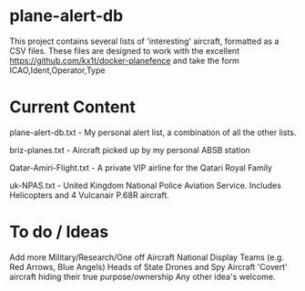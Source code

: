 # plane-alert-db
This project contains several lists of 'interesting' aircraft, formatted as a CSV files. These files are designed to work with the excellent https://github.com/kx1t/docker-planefence and take the form ICAO,Ident,Operator,Type


# Current Content

plane-alert-db.txt - My personal alert list, a combination of all the other lists.

briz-planes.txt - Aircraft picked up by my personal ABSB station

Qatar-Amiri-Flight.txt - A private VIP airline for the Qatari Royal Family

uk-NPAS.txt - United Kingdom National Police Aviation Service. Includes Helicopters and 4 Vulcanair P.68R aircraft.


# To do / Ideas

Add more Military/Research/One off Aircraft
National Display Teams (e.g. Red Arrows, Blue Angels)
Heads of State
Drones and Spy Aircraft
'Covert' aircraft hiding their true purpose/ownership
Any other idea's welcome.






